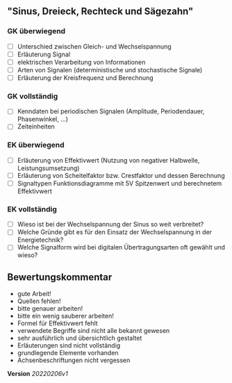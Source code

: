 ## "Sinus, Dreieck, Rechteck und Sägezahn"
### **GK überwiegend**
- [ ]  Unterschied zwischen Gleich- und Wechselspannung
- [ ]  Erläuterung Signal
- [ ]  elektrischen Verarbeitung von Informationen
- [ ]  Arten von Signalen (deterministische und stochastische Signale)
- [ ]  Erläuterung der Kreisfrequenz und Berechnung

### **GK vollständig**
- [ ] Kenndaten bei periodischen Signalen (Amplitude, Periodendauer, Phasenwinkel, ...)
- [ ] Zeiteinheiten

### **EK überwiegend**
- [ ]  Erläuterung von Effektivwert (Nutzung von negativer Halbwelle, Leistungsumsetzung)
- [ ]  Erläuterung von Scheitelfaktor bzw. Crestfaktor und dessen Berechnung
- [ ]  Signaltypen Funktionsdiagramme mit 5V Spitzenwert und berechnetem Effektivwert

### **EK vollständig**
- [ ] Wieso ist bei der Wechselspannung der Sinus so weit verbreitet?
- [ ] Welche Gründe gibt es für den Einsatz der Wechselspannung in der Energietechnik?
- [ ] Welche Signalform wird bei digitalen Übertragungsarten oft gewählt und wieso?

## Bewertungskommentar
* gute Arbeit!
* Quellen fehlen!
* bitte genauer arbeiten!
* bitte ein wenig sauberer arbeiten!
* Formel für Effektivwert fehlt
* verwendete Begriffe sind nicht alle bekannt gewesen
* sehr ausführlich und übersichtlich gestaltet
* Erläuterungen sind nicht vollständig
* grundlegende Elemente vorhanden
* Achsenbeschriftungen nicht vergessen

**Version** *20220206v1*
